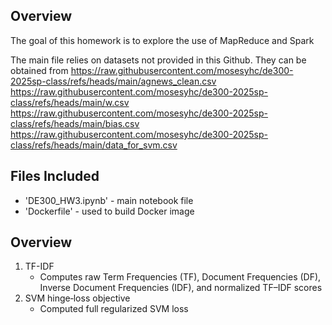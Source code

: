 ## Overview
The goal of this homework is to explore the use of MapReduce and Spark

The main file relies on datasets not provided in this Github. They can be obtained from 
https://raw.githubusercontent.com/mosesyhc/de300-2025sp-class/refs/heads/main/agnews_clean.csv
https://raw.githubusercontent.com/mosesyhc/de300-2025sp-class/refs/heads/main/w.csv
https://raw.githubusercontent.com/mosesyhc/de300-2025sp-class/refs/heads/main/bias.csv
https://raw.githubusercontent.com/mosesyhc/de300-2025sp-class/refs/heads/main/data_for_svm.csv

## Files Included
- 'DE300_HW3.ipynb' - main notebook file
- 'Dockerfile' - used to build Docker image

## Overview
1. TF-IDF
   - Computes raw Term Frequencies (TF), Document Frequencies (DF), Inverse Document Frequencies (IDF), and normalized TF–IDF scores
2. SVM hinge‐loss objective
   - Computed full regularized SVM loss
   
